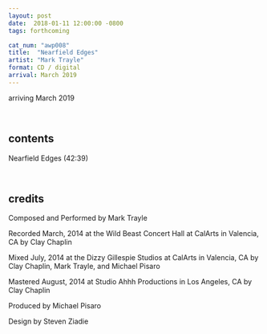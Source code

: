 ```yaml
---
layout: post
date:  2018-01-11 12:00:00 -0800
tags: forthcoming

cat_num: "awp008"
title:  "Nearfield Edges"
artist: "Mark Trayle"
format: CD / digital
arrival: March 2019
---
```


arriving March 2019

<br/>

## contents

Nearfield Edges (42:39)

<br/>

## credits

Composed and Performed by Mark Trayle

Recorded March, 2014 at the Wild Beast Concert Hall at CalArts in Valencia, CA by Clay Chaplin

Mixed July, 2014 at the Dizzy Gillespie Studios at CalArts in Valencia, CA by Clay Chaplin, Mark Trayle, and Michael Pisaro

Mastered August, 2014 at Studio Ahhh Productions in Los Angeles, CA by Clay Chaplin

Produced by Michael Pisaro

Design by Steven Ziadie
